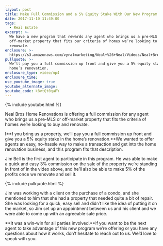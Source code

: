 ```yaml
---
layout: post
title: Make Full Commission and a 5% Equity Stake With Our New Program
date: 2017-11-10 11:49:00
tags:
  - Real Estate
excerpt: >-
  We have a new program that rewards any agent who brings us a pre-MLS or
  off-market property that fits our criteria of homes we’re looking to buy and
  renovate.
enclosure: >-
  https://s3.amazonaws.com/vyralmarketing/Neal+%26+Neal/Videos/Neal+Bros+LLC/2017/-+San+Antonio+Area+Real+Estate.mp4
pullquote: >-
  We’ll pay you a full commission up front and give you a 5% equity stake in the
  home’s renovation.
enclosure_type: video/mp4
enclosure_time:
use_youtube_image: true
youtube_alternate_image:
youtube_code: k8vtQt0qaFY
---
```



{% include youtube.html %}

Neal Bros Home Renovations is offering a full commission for any agent who brings us a pre-MLS or off-market property that fits the criteria of homes we’re looking to buy and renovate.

I**f you bring us a property, we’ll pay you a full commission up front and give you a 5% equity stake in the home’s renovation.**We wanted to offer agents an easy, no-hassle way to make a transaction and get into the home renovation business, and this program fits that description.

Jim Bell is the first agent to participate in this program. He was able to make a quick and easy 3% commission on the sale of the property we’re standing in front of in the video above, and he’ll also be able to make 5% of the profits once we renovate and sell it.

{% include pullquote.html %}

Jim was working with a client on the purchase of a condo, and she mentioned to him that she had a property that needed quite a bit of repair. She was looking for a quick, easy sell and didn’t like the idea of putting it on the market, so Jim set up an appointment between us and his client and we were able to come up with an agreeable sale price.

**It was a win-win for all parties involved.**If you want to be the next agent to take advantage of this new program we’re offering or you have any questions about how it works, don’t hesitate to reach out to us. We’d love to speak with you.
